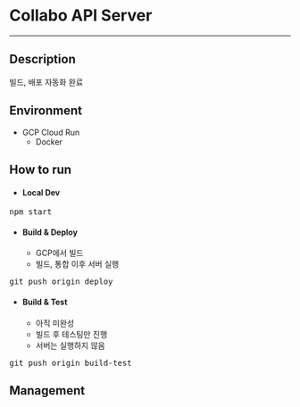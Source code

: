 # Collabo API Server

---

## Description
빌드, 배포 자동화 완료


## Environment
- GCP Cloud Run
  - Docker


## How to run

- #### Local Dev
<pre>
npm start
</pre>


- #### Build & Deploy
  - GCP에서 빌드
  - 빌드, 통합 이후 서버 실행
<pre>
git push origin deploy
</pre>


- #### Build & Test
  - 아직 미완성
  - 빌드 후 테스팅만 진행
  - 서버는 실행하지 않음
<pre>
git push origin build-test
</pre>


## Management


